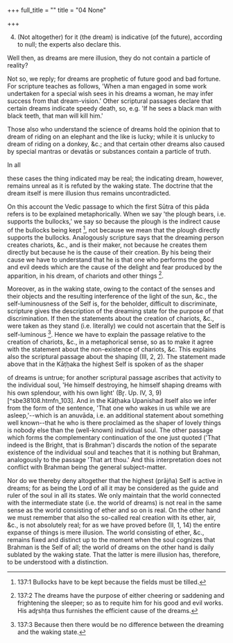 +++
full_title = ""
title = "04 None"

+++


4. (Not altogether) for it (the dream) is indicative (of the future), according to null; the experts also declare this.

Well then, as dreams are mere illusion, they do not contain a particle of reality?

Not so, we reply; for dreams are prophetic of future good and bad fortune. For scripture teaches as follows, 'When a man engaged in some work undertaken for a special wish sees in his dreams a woman, he may infer success from that dream-vision.' Other scriptural passages declare that certain dreams indicate speedy death, so, e.g. 'If he sees a black man with black teeth, that man will kill him.'

Those also who understand the science of dreams hold the opinion that to dream of riding on an elephant and the like is lucky; while it is unlucky to dream of riding on a donkey, &c.; and that certain other dreams also caused by special mantras or devatās or substances contain a particle of truth.

In all

these cases the thing indicated may be real; the indicating dream, however, remains unreal as it is refuted by the waking state. The doctrine that the dream itself is mere illusion thus remains uncontradicted.

On this account the Vedic passage to which the first Sūtra of this pāda refers is to be explained metaphorically. When we say 'the plough bears, i.e. supports the bullocks,' we say so because the plough is the indirect cause of the bullocks being kept [^fn_100], not because we mean that the plough directly supports the bullocks. Analogously scripture says that the dreaming person creates chariots, &c., and is their maker, not because he creates them directly but because he is the cause of their creation. By his being their cause we have to understand that he is that one who performs the good and evil deeds which are the cause of the delight and fear produced by the apparition, in his dream, of chariots and other things [^fn_101].

Moreover, as in the waking state, owing to the contact of the senses and their objects and the resulting interference of the light of the sun, &c., the self-luminousness of the Self is, for the beholder, difficult to discriminate, scripture gives the description of the dreaming state for the purpose of that discrimination. If then the statements about the creation of chariots, &c., were taken as they stand (i.e. literally) we could not ascertain that the Self is self-luminous  [^fn_102]. Hence we have to explain the passage relative to the creation of chariots, &c., in a metaphorical sense, so as to make it agree with the statement about the non-existence of chariots, &c. This explains also the scriptural passage about the shaping (III, 2, 2). The statement made above that in the Kāṭḥaka the highest Self is spoken of as the shaper

[^fn_100]: 137:1 Bullocks have to be kept because the fields must be tilled.

[^fn_101]: 137:2 The dreams have the purpose of either cheering or saddening and frightening the sleeper; so as to requite him for his good and evil works. His adr̥shṭa thus furnishes the efficient cause of the dreams.

[^fn_102]: 137:3 Because then there would be no difference between the dreaming and the waking state.

of dreams is untrue; for another scriptural passage ascribes that activity to the individual soul, 'He himself destroying, he himself shaping dreams with his own splendour, with his own light' (Br̥. Up. IV, 3, 9) [^sbe38108.htmfn_103]. And in the Kāṭḥaka Upanishad itself also we infer from the form of the sentence, 'That one who wakes in us while we are asleep,'--which is an anuvāda, i.e. an additional statement about something well known--that he who is there proclaimed as the shaper of lovely things is nobody else than the (well-known) individual soul. The other passage which forms the complementary continuation of the one just quoted ('That indeed is the Bright, that is Brahman') discards the notion of the separate existence of the individual soul and teaches that it is nothing but Brahman, analogously to the passage 'That art thou.' And this interpretation does not conflict with Brahman being the general subject-matter.

Nor do we thereby deny altogether that the highest (prājña) Self is active in dreams; for as being the Lord of all it may be considered as the guide and ruler of the soul in all its states. We only maintain that the world connected with the intermediate state (i.e. the world of dreams) is not real in the same sense as the world consisting of ether and so on is real. On the other hand we must remember that also the so-called real creation with its ether, air, &c., is not absolutely real; for as we have proved before (II, 1, 14) the entire expanse of things is mere illusion. The world consisting of ether, &c., remains fixed and distinct up to the moment when the soul cognizes that Brahman is the Self of all; the world of dreams on the other hand is daily sublated by the waking state. That the latter is mere illusion has, therefore, to be understood with a distinction.


